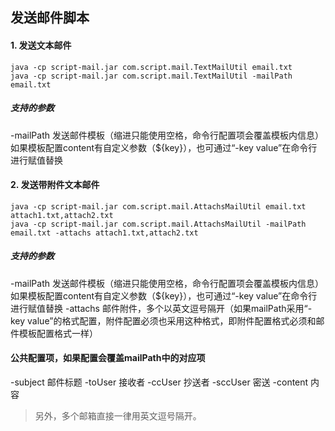 ## 发送邮件脚本

#### 1. 发送文本邮件

```shell
java -cp script-mail.jar com.script.mail.TextMailUtil email.txt
java -cp script-mail.jar com.script.mail.TextMailUtil -mailPath email.txt
```

##### 支持的参数
-mailPath 发送邮件模板（缩进只能使用空格，命令行配置项会覆盖模板内信息）
​	如果模板配置content有自定义参数（${key}），也可通过“-key value”在命令行进行赋值替换

#### 2. 发送带附件文本邮件

```shell
java -cp script-mail.jar com.script.mail.AttachsMailUtil email.txt attach1.txt,attach2.txt
java -cp script-mail.jar com.script.mail.AttachsMailUtil -mailPath email.txt -attachs attach1.txt,attach2.txt
```

##### 支持的参数
-mailPath 发送邮件模板（缩进只能使用空格，命令行配置项会覆盖模板内信息）
​	如果模板配置content有自定义参数（${key}），也可通过“-key value”在命令行进行赋值替换
-attachs 邮件附件，多个以英文逗号隔开（如果mailPath采用“-key value”的格式配置，附件配置必须也采用这种格式，即附件配置格式必须和邮件模板配置格式一样）

#### 公共配置项，如果配置会覆盖mailPath中的对应项
-subject 邮件标题
-toUser 接收者
-ccUser 抄送者
-sccUser 密送
-content 内容

> 另外，多个邮箱直接一律用英文逗号隔开。